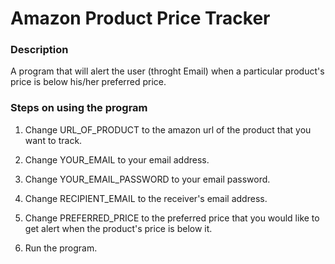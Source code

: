 # Amazon Product Price Tracker

### Description
A program that will alert the user (throght Email) when a particular product's price is below his/her preferred price.

### Steps on using the program

1. Change URL_OF_PRODUCT to the amazon url of the product that you want to track. 


2. Change YOUR_EMAIL to your email address. 


3. Change YOUR_EMAIL_PASSWORD to your email password.


4. Change RECIPIENT_EMAIL to the receiver's email address.


5. Change PREFERRED_PRICE to the preferred price that you would like to get alert when the product's price is below it.


6. Run the program. 
